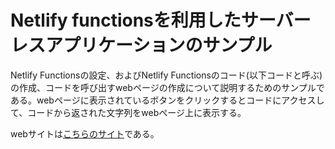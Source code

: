 # Netlify functionsを利用したサーバーレスアプリケーションのサンプル

Netlify Functionsの設定、およびNetlify Functionsのコード(以下コードと呼ぶ)の作成、コードを呼び出すwebページの作成について説明するためのサンプルである。webページに表示されているボタンをクリックするとコードにアクセスして、コードから返された文字列をwebページ上に表示する。

webサイトは[こちらのサイト](https://kubotama-sample-functions.netlify.com/)である。
